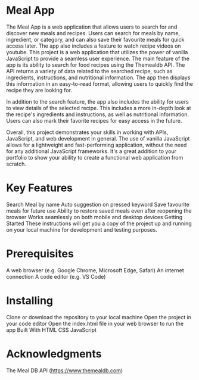 # Meal App
The Meal App is a web application that allows users to search for and discover new meals and recipes. Users can search for meals by name, ingredient, or category, and can also save their favourite meals for quick access later. The app also includes a feature to watch recipe videos on youtube. 
This project is a web application that utilizes the power of vanilla JavaScript to provide a seamless user experience. The main feature of the app is its ability to search for food recipes using the Themealdb API. The API returns a variety of data related to the searched recipe, such as ingredients, instructions, and nutritional information. The app then displays this information in an easy-to-read format, allowing users to quickly find the recipe they are looking for.

In addition to the search feature, the app also includes the ability for users to view details of the selected recipe. This includes a more in-depth look at the recipe's ingredients and instructions, as well as nutritional information. Users can also mark their favorite recipes for easy access in the future.

Overall, this project demonstrates your skills in working with APIs, JavaScript, and web development in general. The use of vanilla JavaScript allows for a lightweight and fast-performing application, without the need for any additional JavaScript frameworks. It's a great addition to your portfolio to show your ability to create a functional web application from scratch.

# Key Features
Search Meal by name
Auto suggestion on pressed keyword
Save favourite meals for future use
Ability to restore saved meals even after reopening the browser
Works seamlessly on both mobile and desktop devices
Getting Started
These instructions will get you a copy of the project up and running on your local machine for development and testing purposes.

# Prerequisites
A web browser (e.g. Google Chrome, Microsoft Edge, Safari)
An internet connection
A code editor (e.g. VS Code)
# Installing
Clone or download the repository to your local machine
Open the project in your code editor
Open the index.html file in your web browser to run the app
Built With
HTML
CSS
JavaScript

# Acknowledgments
The Meal DB API (https://www.themealdb.com)
